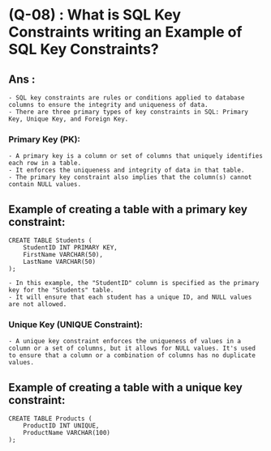 # (Q-08) : What is SQL Key Constraints writing an Example of SQL Key Constraints?

## Ans :

    - SQL key constraints are rules or conditions applied to database columns to ensure the integrity and uniqueness of data.
    - There are three primary types of key constraints in SQL: Primary Key, Unique Key, and Foreign Key.

### Primary Key (PK):

    - A primary key is a column or set of columns that uniquely identifies each row in a table.
    - It enforces the uniqueness and integrity of data in that table.
    - The primary key constraint also implies that the column(s) cannot contain NULL values.

## Example of creating a table with a primary key constraint:

    CREATE TABLE Students (
        StudentID INT PRIMARY KEY,
        FirstName VARCHAR(50),
        LastName VARCHAR(50)
    );

    - In this example, the "StudentID" column is specified as the primary key for the "Students" table.
    - It will ensure that each student has a unique ID, and NULL values are not allowed.

### Unique Key (UNIQUE Constraint):

    - A unique key constraint enforces the uniqueness of values in a column or a set of columns, but it allows for NULL values. It's used to ensure that a column or a combination of columns has no duplicate values.

## Example of creating a table with a unique key constraint:

    CREATE TABLE Products (
        ProductID INT UNIQUE,
        ProductName VARCHAR(100)
    );
